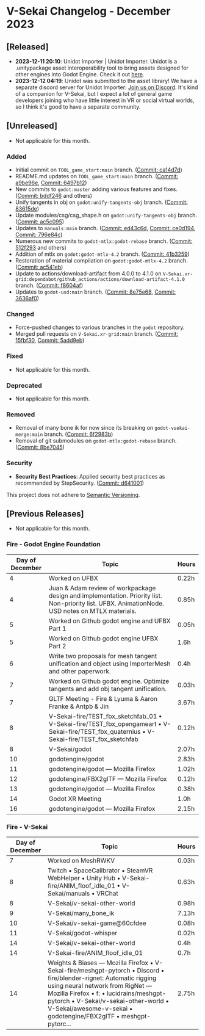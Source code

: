 # V-Sekai Changelog - December 2023

## [Released]

- **2023-12-11 20:10**: Unidot Importer | Unidot Importer. Unidot is a .unitypackage asset interoperability tool to bring assets designed for other engines into Godot Engine. Check it out [here](https://unidotengine.org/).
- **2023-12-12 04:19**: Unidot was submitted to the asset library! We have a separate discord server for Unidot Importer: [Join us on Discord](https://discord.gg/JzXkxMRd9x). It's kind of a companion for V-Sekai, but I expect a lot of general game developers joining who have little interest in VR or social virtual worlds, so I think it's good to have a separate community.

## [Unreleased]

- Not applicable for this month.

### Added

- Initial commit on `TOOL_game_start:main` branch. ([Commit: ca14d7d](https://github.com/fire/TOOL_game_start/commit/ca14d7d))
- README.md updates on `TOOL_game_start:main` branch. ([Commit: a9be96e](https://github.com/fire/TOOL_game_start/commit/a9be96e), [Commit: 6497b12](https://github.com/fire/TOOL_game_start/commit/6497b12))
- New commits to `godot:master` adding various features and fixes. ([Commit: bddf246](https://github.com/fire/godot/commit/bddf246) and others)
- Unify tangents in obj on `godot:unify-tangents-obj` branch. ([Commit: 83615de](https://github.com/fire/godot/commit/83615de))
- Update modules/csg/csg_shape.h on `godot:unify-tangents-obj` branch. ([Commit: ac5c095](https://github.com/fire/godot/commit/ac5c095))
- Updates to `manuals:main` branch. ([Commit: ed43c6d](https://github.com/fire/manuals/commit/ed43c6d), [Commit: ce0d194](https://github.com/fire/manuals/commit/ce0d194), [Commit: 796e84c](https://github.com/fire/manuals/commit/796e84c))
- Numerous new commits to `godot-mtlx:godot-rebase` branch. ([Commit: 512f293](https://github.com/fire/godot-mtlx/commit/512f293) and others)
- Addition of mtlx on `godot:godot-mtlx-4.2` branch. ([Commit: 41b3259](https://github.com/fire/godot/commit/41b3259))
- Restoration of material compilation on `godot:godot-mtlx-4.2` branch. ([Commit: ac541eb](https://github.com/fire/godot/commit/ac541eb))
- Update to actions/download-artifact from 4.0.0 to 4.1.0 on `V-Sekai.xr-grid:dependabot/github_actions/actions/download-artifact-4.1.0` branch. ([Commit: f8604af](https://github.com/fire/V-Sekai.xr-grid/commit/f8604af))
- Updates to `godot-usd:main` branch. ([Commit: 8e75e68](https://github.com/fire/godot-usd/commit/8e75e68), [Commit: 3636af0](https://github.com/fire/godot-usd/commit/3636af0))

### Changed

- Force-pushed changes to various branches in the `godot` repository.
- Merged pull requests on `V-Sekai.xr-grid:main` branch. ([Commit: 15fbf30](https://github.com/fire/V-Sekai.xr-grid/commit/15fbf30), [Commit: 5add9eb](https://github.com/fire/V-Sekai.xr-grid/commit/5add9eb))

### Fixed

- Not applicable for this month.

### Deprecated

- Not applicable for this month.

### Removed

- Removal of many bone ik for now since its breaking on `godot-vsekai-merge:main` branch. ([Commit: 6f2983b](https://github.com/fire/godot-vsekai-merge/commit/6f2983b))
- Removal of git submodules on `godot-mtlx:godot-rebase` branch. ([Commit: 8be7045](https://github.com/fire/godot-mtlx/commit/8be7045))

### Security

- **Security Best Practices**: Applied security best practices as recommended by StepSecurity. ([Commit: d641001](https://github.com/V-Sekai/v-sekai-game/commit/d641001))

This project does not adhere to [Semantic Versioning](https://semver.org/spec/v2.0.0.html).

## [Previous Releases]

- Not applicable for this month.

### Fire - Godot Engine Foundation

| Day of December | Topic                                                                                                                                            | Hours |
| --------------- | ------------------------------------------------------------------------------------------------------------------------------------------------ | ----- |
| 4               | Worked on UFBX                                                                                                                                   | 0.22h |
| 4               | Juan & Adam review of workpackage design and implementation. Priority list. Non-priority list. UFBX. AnimationNode. USD notes on MTLX materials. | 0.85h |
| 5               | Worked on Github godot engine and UFBX Part 1                                                                                                    | 0.05h |
| 5               | Worked on Github godot engine UFBX Part 2                                                                                                        | 1.6h  |
| 6               | Write two proposals for mesh tangent unification and object using ImporterMesh and other paperwork.                                              | 0.4h  |
| 7               | Worked on Github godot engine. Optimize tangents and add obj tangent unification.                                                                | 0.03h |
| 7               | GLTF Meeting - Fire & Lyuma & Aaron Franke & Antpb & Jin                                                                                         | 3.67h |
| 8               | V-Sekai-fire/TEST_fbx_sketchfab_01 • V-Sekai-fire/TEST_fbx_opengameart • V-Sekai-fire/TEST_fbx_quaternius • V-Sekai-fire/TEST_fbx_sketchfab      | 0.12h |
| 8               | V-Sekai/godot                                                                                                                                    | 2.07h |
| 10              | godotengine/godot                                                                                                                                | 2.83h |
| 11              | godotengine/godot — Mozilla Firefox                                                                                                              | 1.02h |
| 12              | godotengine/FBX2glTF — Mozilla Firefox                                                                                                           | 0.12h |
| 13              | godotengine/godot — Mozilla Firefox                                                                                                              | 0.38h |
| 14              | Godot XR Meeting                                                                                                                                 | 1.0h  |
| 16              | godotengine/godot — Mozilla Firefox                                                                                                              | 2.15h |

### Fire - V-Sekai

| Day of December | Topic                                                                                                                                                                                                                                                                                                        | Hours |
| --------------- | ------------------------------------------------------------------------------------------------------------------------------------------------------------------------------------------------------------------------------------------------------------------------------------------------------------ | ----- |
| 7               | Worked on MeshRWKV                                                                                                                                                                                                                                                                                           | 0.03h |
| 8               | Twitch • SpaceCalibrator • SteamVR WebHelper • Unity Hub • V-Sekai-fire/ANIM_floof_idle_01 • V-Sekai/manuals • VRChat                                                                                                                                                                                        | 0.63h |
| 8               | V-Sekai/v-sekai-other-world                                                                                                                                                                                                                                                                                  | 0.98h |
| 9               | V-Sekai/many_bone_ik                                                                                                                                                                                                                                                                                         | 7.13h |
| 10              | V-Sekai/v-sekai-game@60cfdee                                                                                                                                                                                                                                                                                 | 0.08h |
| 11              | V-Sekai/godot-whisper                                                                                                                                                                                                                                                                                        | 0.02h |
| 14              | V-Sekai/v-sekai-other-world                                                                                                                                                                                                                                                                                  | 0.4h  |
| 14              | V-Sekai-fire/ANIM_floof_idle_01                                                                                                                                                                                                                                                                              | 0.7h  |
| 14              | Weights & Biases — Mozilla Firefox • V-Sekai-fire/meshgpt-pytorch • Discord • fire/blender-rignet: Automatic rigging using neural network from RigNet — Mozilla Firefox • f: • lucidrains/meshgpt-pytorch • V-Sekai/v-sekai-other-world • V-Sekai/awesome-v-sekai • godotengine/FBX2glTF • meshgpt-pytorc... | 2.75h |
